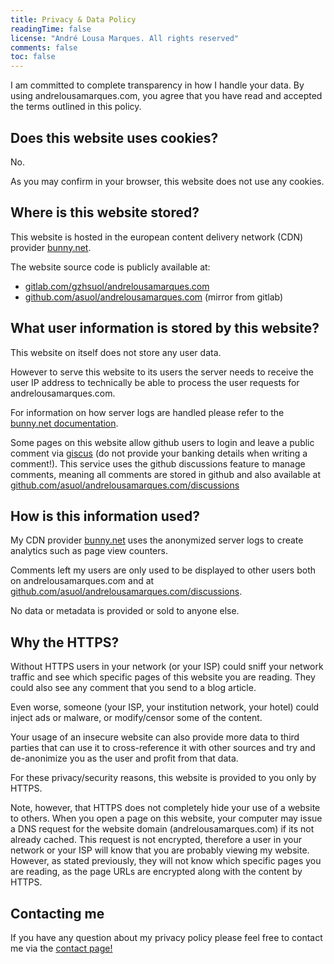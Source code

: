 ```yaml
---
title: Privacy & Data Policy
readingTime: false
license: "André Lousa Marques. All rights reserved"
comments: false
toc: false
---
```


I am committed to complete transparency in how I handle your data. By using andrelousamarques.com, you agree that you have read and accepted the terms outlined in this policy.

<!--more-->

## Does this website uses cookies?

No.

As you may confirm in your browser, this website does not use any cookies.

## Where is this website stored?

This website is hosted in the european content delivery network (CDN) provider [bunny.net](https://bunny.net).

The website source code is publicly available at:

* [gitlab.com/gzhsuol/andrelousamarques.com](https://gitlab.com/gzhsuol/andrelousamarques.com)
* [github.com/asuol/andrelousamarques.com](https://github.com/asuol/andrelousamarques.com) (mirror from gitlab)

## What user information is stored by this website?

This website on itself does not store any user data.

However to serve this website to its users the server needs to receive the user IP address to technically be able to process the user requests for andrelousamarques.com.

For information on how server logs are handled please refer to the [bunny.net documentation](https://docs.bunny.net/docs/cdn-logging).

Some pages on this website allow github users to login and leave a public comment via [giscus](https://giscus.app) (do not provide your banking details when writing a comment!). This service uses the github discussions feature to manage comments, meaning all comments are stored in github and also available at [github.com/asuol/andrelousamarques.com/discussions](https://github.com/asuol/andrelousamarques.com/discussions)

## How is this information used?

My CDN provider [bunny.net](https://bunny.net) uses the anonymized server logs to create analytics such as page view counters.

Comments left my users are only used to be displayed to other users both on andrelousamarques.com and at [github.com/asuol/andrelousamarques.com/discussions](https://github.com/asuol/andrelousamarques.com/discussions).

No data or metadata is provided or sold to anyone else.

## Why the HTTPS?

Without HTTPS users in your network (or your ISP) could sniff your network traffic and see which specific pages of this website you are reading. They could also see any comment that you send to a blog article.

Even worse, someone (your ISP, your institution network, your hotel) could inject ads or malware, or modify/censor some of the content.

Your usage of an insecure website can also provide more data to third parties that can use it to cross-reference it with other sources and try and de-anonimize you as the user and profit from that data.

For these privacy/security reasons, this website is provided to you only by HTTPS.

Note, however, that HTTPS does not completely hide your use of a website to others. When you open a page on this website, your computer may issue a DNS request for the website domain (andrelousamarques.com) if its not already cached. This request is not encrypted, therefore a user in your network or your ISP will know that you are probably viewing my website. However, as stated previously, they will not know which specific pages you are reading, as the page URLs are encrypted along with the content by HTTPS.

## Contacting me

If you have any question about my privacy policy please feel free to contact me via the <a href="/contact">contact page!</a>

